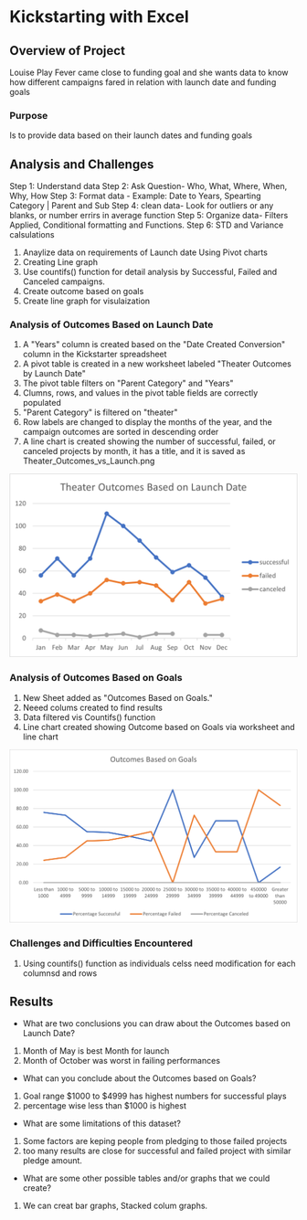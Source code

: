 # Kickstarting with Excel

## Overview of Project
Louise Play Fever came close to funding goal and she wants data to know how different campaigns fared in relation with launch date and funding goals

### Purpose
Is to provide data based on their launch dates and funding goals

## Analysis and Challenges
Step 1: Understand data
Step 2: Ask Question- Who, What, Where, When, Why, How
Step 3: Format data - Example: Date to Years, Spearting Category | Parent and Sub 
Step 4: clean data- Look for outliers or any blanks, or number errirs in average function
Step 5: Organize data- Filters Applied, Conditional formatting  and Functions.
Step 6: STD and Variance calsulations

1. Anaylize data on requirements of Launch date Using Pivot charts
2. Creating Line graph
3. Use countifs() function for detail analysis by Successful, Failed and Canceled campaigns.
4. Create outcome based on goals
5. Create line graph for visulaization


### Analysis of Outcomes Based on Launch Date
1. A "Years" column is created based on the "Date Created Conversion" column in the Kickstarter spreadsheet 
2. A pivot table is created in a new worksheet labeled "Theater Outcomes by Launch Date"
3. The pivot table filters on "Parent Category" and "Years"
4. Clumns, rows, and values in the pivot table fields are correctly populated
5. "Parent Category" is filtered on "theater" 
6. Row labels are changed to display the months of the year, and the campaign outcomes are sorted in descending order
7. A line chart is created showing the number of successful, failed, or canceled projects by month, it has a title, and it is saved as Theater_Outcomes_vs_Launch.png

![outcomes_based_on_launchdate](resources/Theater_Outcomes_vs_Launch.png)

### Analysis of Outcomes Based on Goals
1. New Sheet added as "Outcomes Based on Goals."
2. Neeed colums created to find results
3. Data filtered vis Countifs() function
4. Line chart created showing Outcome based on Goals  via worksheet and line chart

![outcomes_based_on_goals](Outcomes_vs_Goals.png)

### Challenges and Difficulties Encountered
 1. Using countifs() function as individuals celss need modification for each columnsd and rows

## Results

- What are two conclusions you can draw about the Outcomes based on Launch Date?
1. Month of May is best Month for launch
2. Month of October was worst in failing performances

- What can you conclude about the Outcomes based on Goals?
1. Goal range $1000 to $4999 has highest numbers for successful plays
2. percentage wise less than $1000 is highest

- What are some limitations of this dataset?
1. Some factors are keping people from pledging to those failed projects
2. too many results are close for successful and failed project with similar pledge amount.

- What are some other possible tables and/or graphs that we could create?
1. We can creat bar graphs, Stacked colum graphs.
